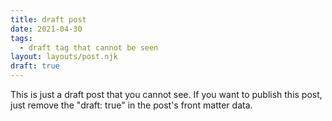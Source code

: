 ```yaml
---
title: draft post
date: 2021-04-30
tags:
  - draft tag that cannot be seen
layout: layouts/post.njk
draft: true
---
```

This is just a draft post that you cannot see. If you want to publish this post, just remove the "draft: true" in the post's front matter data.